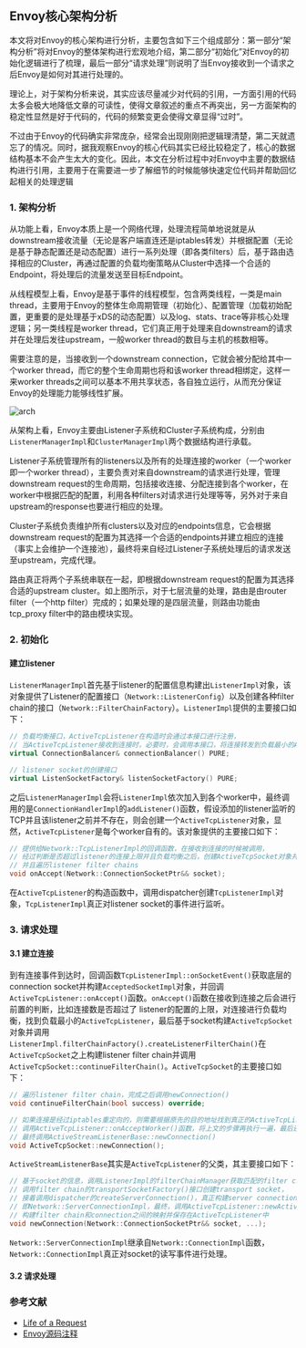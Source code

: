## Envoy核心架构分析

本文将对Envoy的核心架构进行分析，主要包含如下三个组成部分：第一部分“架构分析”将对Envoy的整体架构进行宏观地介绍，第二部分“初始化”对Envoy的初始化逻辑进行了梳理，最后一部分“请求处理”则说明了当Envoy接收到一个请求之后Envoy是如何对其进行处理的。

理论上，对于架构分析来说，其实应该尽量减少对代码的引用，一方面引用的代码太多会极大地降低文章的可读性，使得文章叙述的重点不再突出，另一方面架构的稳定性显然是好于代码的，代码的频繁变更会使得文章显得“过时”。

不过由于Envoy的代码确实非常庞杂，经常会出现刚刚把逻辑理清楚，第二天就遗忘了的情况。同时，据我观察Envoy的核心代码其实已经比较稳定了，核心的数据结构基本不会产生太大的变化。因此，本文在分析过程中对Envoy中主要的数据结构进行引用，主要用于在需要进一步了解细节的时候能够快速定位代码并帮助回忆起相关的处理逻辑



### 1. 架构分析

从功能上看，Envoy本质上是一个网络代理，处理流程简单地说就是从downstream接收流量（无论是客户端直连还是iptables转发）并根据配置（无论是基于静态配置还是动态配置）进行一系列处理（即各类filters）后，基于路由选择相应的Cluster，再通过配置的负载均衡策略从Cluster中选择一个合适的Endpoint，将处理后的流量发送至目标Endpoint。

从线程模型上看，Envoy是基于事件的线程模型，包含两类线程，一类是main thread，主要用于Envoy的整体生命周期管理（初始化）、配置管理（加载初始配置，更重要的是处理基于xDS的动态配置）以及log、stats、trace等非核心处理逻辑；另一类线程是worker thread，它们真正用于处理来自downstream的请求并在处理后发往upstream，一般worker thread的数目与主机的核数相等。

需要注意的是，当接收到一个downstream connection，它就会被分配给其中一个worker thread，而它的整个生命周期也将和该worker thread相绑定，这样一来worker threads之间可以基本不用共享状态，各自独立运行，从而充分保证Envoy的处理能力能够线性扩展。

![arch](https://www.envoyproxy.io/docs/envoy/latest/_images/lor-architecture.svg)



从架构上看，Envoy主要由Listener子系统和Cluster子系统构成，分别由`ListenerManagerImpl`和`ClusterManagerImpl`两个数据结构进行承载。

Listener子系统管理所有的listeners以及所有的处理连接的worker（一个worker即一个worker thread），主要负责对来自downstream的请求进行处理，管理downstream request的生命周期，包括接收连接、分配连接到各个worker，在worker中根据匹配的配置，利用各种filters对请求进行处理等等，另外对于来自upstream的response也要进行相应的处理。

Cluster子系统负责维护所有clusters以及对应的endpoints信息，它会根据downstream request的配置为其选择一个合适的endpoints并建立相应的连接（事实上会维护一个连接池），最终将来自经过Listener子系统处理后的请求发送至upstream，完成代理。

路由真正将两个子系统串联在一起，即根据downstream request的配置为其选择合适的upstream cluster。如上图所示，对于七层流量的处理，路由是由router filter（一个http filter）完成的；如果处理的是四层流量，则路由功能由tcp_proxy filter中的路由模块实现。

### 2. 初始化



#### 建立listener

`ListenerManagerImpl`首先基于listener的配置信息构建出`ListenerImpl`对象，该对象提供了Listener的配置接口（`Network::ListenerConfig`）以及创建各种filter chain的接口（`Network::FilterChainFactory`）。`ListenerImpl`提供的主要接口如下：

```c++
// 负载均衡接口，ActiveTcpListener在构造时会通过本接口进行注册，
// 当ActiveTcpListener接收到连接时，必要时，会调用本接口，将连接转发到负载最小的ActiveTcpListener
virtual ConnectionBalancer& connectionBalancer() PURE;

// listener socket的创建接口
virtual ListenSocketFactory& listenSocketFactory() PURE;
```



之后`ListenerManagerImpl`会将`ListenerImpl`依次加入到各个worker中，最终调用的是`ConnectionHandlerImpl`的`addListener()`函数，假设添加的listener监听的TCP并且该listener之前并不存在，则会创建一个`ActiveTcpListener`对象，显然，`ActiveTcpListener`是每个worker自有的。该对象提供的主要接口如下：

```c++
// 提供给Network::TcpListenerImpl的回调函数，在接收到连接的时候被调用，
// 经过判断是否超过listener的连接上限并且负载均衡之后，创建ActiveTcpSocket对象并在其上构建
// 并且遍历listener filter chains
void onAccept(Network::ConnectionSocketPtr&& socket);
```

在`ActiveTcpListener`的构造函数中，调用dispatcher创建`TcpListenerImpl`对象，`TcpListenerImpl`真正对listener socket的事件进行监听。

### 3. 请求处理

#### 3.1 建立连接

到有连接事件到达时，回调函数`TcpListenerImpl::onSocketEvent()`获取底层的connection socket并构建`AcceptedSocketImpl`对象，并回调`ActiveTcpListener::onAccept()`函数。`onAccept()`函数在接收到连接之后会进行前置的判断，比如连接数是否超过了 listener的配置的上限，对连接进行负载均衡，找到负载最小的`ActiveTcpListener`，最后基于socket构建`ActiveTcpSocket`对象并调用`ListenerImpl.filterChainFactory().createListenerFilterChain()`在`ActiveTcpSocket`之上构建listener filter chain并调用`ActiveTcpSocket::continueFilterChain()`。`ActiveTcpSocket`的主要接口如下：

```c++
// 遍历listener filter chain，完成之后调用newConnection()
void continueFilterChain(bool success) override;

// 如果连接是经过iptables重定向的，则需要根据原先的目的地址找到真正的ActiveTcpListener，
// 调用ActiveTcpListener::onAcceptWorker()函数，将上文的步骤再执行一遍，最后还是调用本函数，
// 最终调用ActiveStreamListenerBase::newConnection()
void ActiveTcpSocket::newConnection();
```

`ActiveStreamListenerBase`其实是`ActiveTcpListener`的父类，其主要接口如下：

```c++
// 基于socket的信息，调用ListenerImpl的filterChainManager获取匹配的filter chain，
// 调用filter chain的transportSocketFactory()接口创建transport socket，
// 接着调用dispatcher的createServerConnection()，真正构建server connection，
// 即Network::ServerConnectionImpl，最终，调用ActiveTcpListener::newActiveConnection()，
// 构建filter chain和connection之间的映射并保存在ActiveTcpListener中
void newConnection(Network::ConnectionSocketPtr&& socket, ...);
```

`Network::ServerConnectionImpl`继承自`Network::ConnectionImpl`函数，`Network::ConnectionImpl`真正对socket的读写事件进行处理。

#### 3.2 请求处理



### 参考文献

* [Life of a Request](https://www.envoyproxy.io/docs/envoy/latest/intro/life_of_a_request)
* [Envoy源码注释](https://github.com/YaoZengzeng/envoy/tree/settings-comments)

